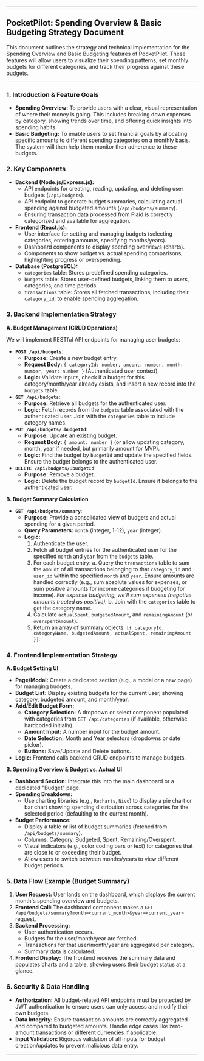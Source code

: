 
---

## **PocketPilot: Spending Overview & Basic Budgeting Strategy Document**

This document outlines the strategy and technical implementation for the Spending Overview and Basic Budgeting features of PocketPilot. These features will allow users to visualize their spending patterns, set monthly budgets for different categories, and track their progress against these budgets.

---

### **1. Introduction & Feature Goals**

*   **Spending Overview:** To provide users with a clear, visual representation of where their money is going. This includes breaking down expenses by category, showing trends over time, and offering quick insights into spending habits.
*   **Basic Budgeting:** To enable users to set financial goals by allocating specific amounts to different spending categories on a monthly basis. The system will then help them monitor their adherence to these budgets.

### **2. Key Components**

*   **Backend (Node.js/Express.js):**
    *   API endpoints for creating, reading, updating, and deleting user budgets (`/api/budgets`).
    *   API endpoint to generate budget summaries, calculating actual spending against budgeted amounts (`/api/budgets/summary`).
    *   Ensuring transaction data processed from Plaid is correctly categorized and available for aggregation.
*   **Frontend (React.js):**
    *   User interface for setting and managing budgets (selecting categories, entering amounts, specifying months/years).
    *   Dashboard components to display spending overviews (charts).
    *   Components to show budget vs. actual spending comparisons, highlighting progress or overspending.
*   **Database (PostgreSQL):**
    *   `categories` table: Stores predefined spending categories.
    *   `budgets` table: Stores user-defined budgets, linking them to users, categories, and time periods.
    *   `transactions` table: Stores all fetched transactions, including their `category_id`, to enable spending aggregation.

### **3. Backend Implementation Strategy**

**A. Budget Management (CRUD Operations)**

We will implement RESTful API endpoints for managing user budgets:

*   **`POST /api/budgets`**:
    *   **Purpose:** Create a new budget entry.
    *   **Request Body:** `{ categoryId: number, amount: number, month: number, year: number }` (Authenticated user context).
    *   **Logic:** Validate inputs, check if a budget for this category/month/year already exists, and insert a new record into the `budgets` table.
*   **`GET /api/budgets`**:
    *   **Purpose:** Retrieve all budgets for the authenticated user.
    *   **Logic:** Fetch records from the `budgets` table associated with the authenticated user. Join with the `categories` table to include category names.
*   **`PUT /api/budgets/:budgetId`**:
    *   **Purpose:** Update an existing budget.
    *   **Request Body:** `{ amount: number }` (or allow updating category, month, year if needed, but primarily amount for MVP).
    *   **Logic:** Find the budget by `budgetId` and update the specified fields. Ensure the budget belongs to the authenticated user.
*   **`DELETE /api/budgets/:budgetId`**:
    *   **Purpose:** Remove a budget.
    *   **Logic:** Delete the budget record by `budgetId`. Ensure it belongs to the authenticated user.

**B. Budget Summary Calculation**

*   **`GET /api/budgets/summary`**:
    *   **Purpose:** Provide a consolidated view of budgets and actual spending for a given period.
    *   **Query Parameters:** `month` (integer, 1-12), `year` (integer).
    *   **Logic:**
        1.  Authenticate the user.
        2.  Fetch all budget entries for the authenticated user for the specified `month` and `year` from the `budgets` table.
        3.  For each budget entry:
            a.  Query the `transactions` table to sum the `amount` of all transactions belonging to that `category_id` and `user_id` within the specified `month` and `year`. Ensure amounts are handled correctly (e.g., sum absolute values for expenses, or sum positive amounts for income categories if budgeting for income). *For expense budgeting, we’ll sum expenses (negative amounts treated as positive).*
            b.  Join with the `categories` table to get the category name.
        4.  Calculate `actualSpent`, `budgetedAmount`, and `remainingAmount` (or `overspentAmount`).
        5.  Return an array of summary objects: `[{ categoryId, categoryName, budgetedAmount, actualSpent, remainingAmount }]`.

### **4. Frontend Implementation Strategy**

**A. Budget Setting UI**

*   **Page/Modal:** Create a dedicated section (e.g., a modal or a new page) for managing budgets.
*   **Budget List:** Display existing budgets for the current user, showing category, budgeted amount, and month/year.
*   **Add/Edit Budget Form:**
    *   **Category Selection:** A dropdown or select component populated with categories from `GET /api/categories` (if available, otherwise hardcoded initially).
    *   **Amount Input:** A number input for the budget amount.
    *   **Date Selection:** Month and Year selectors (dropdowns or date picker).
    *   **Buttons:** Save/Update and Delete buttons.
*   **Logic:** Frontend calls backend CRUD endpoints to manage budgets.

**B. Spending Overview & Budget vs. Actual UI**

*   **Dashboard Section:** Integrate this into the main dashboard or a dedicated "Budget" page.
*   **Spending Breakdown:**
    *   Use charting libraries (e.g., `Recharts`, `Nivo`) to display a pie chart or bar chart showing spending distribution across categories for the selected period (defaulting to the current month).
*   **Budget Performance:**
    *   Display a table or list of budget summaries (fetched from `/api/budgets/summary`).
    *   Columns: Category, Budgeted, Spent, Remaining/Overspent.
    *   Visual indicators (e.g., color coding bars or text) for categories that are close to or exceeding their budget.
    *   Allow users to switch between months/years to view different budget periods.

### **5. Data Flow Example (Budget Summary)**

1.  **User Request:** User lands on the dashboard, which displays the current month's spending overview and budgets.
2.  **Frontend Call:** The dashboard component makes a `GET /api/budgets/summary?month=<current_month>&year=<current_year>` request.
3.  **Backend Processing:**
    *   User authentication occurs.
    *   Budgets for the user/month/year are fetched.
    *   Transactions for that user/month/year are aggregated per category.
    *   Summary data is calculated.
4.  **Frontend Display:** The frontend receives the summary data and populates charts and a table, showing users their budget status at a glance.

### **6. Security & Data Handling**

*   **Authorization:** All budget-related API endpoints must be protected by JWT authentication to ensure users can only access and modify their own budgets.
*   **Data Integrity:** Ensure transaction amounts are correctly aggregated and compared to budgeted amounts. Handle edge cases like zero-amount transactions or different currencies if applicable.
*   **Input Validation:** Rigorous validation of all inputs for budget creation/updates to prevent malicious data entry.

---
